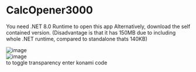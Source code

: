 # CalcOpener3000
You need .NET 8.0 Runtime to open this app
Alternatively, download the self contained version. 
(Disadvantage is that it has 150MB due to including whole .NET runtime, compared to standalone thats 140KB)

![image](https://github.com/T0biasCZe/CalcOpener3000/assets/44525446/acd684e5-a4a3-4d6c-b1bc-442bb0dc67a7)    
![image](https://github.com/T0biasCZe/CalcOpener3000/assets/44525446/aaa338f9-90c7-4a0c-93de-8598b40530cc)    
to toggle transparency enter konami code
